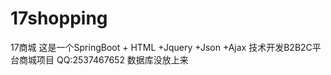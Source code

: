 # 17shopping
17商城
这是一个SpringBoot + HTML +Jquery +Json +Ajax 技术开发B2B2C平台商城项目 
QQ:2537467652  数据库没放上来  
